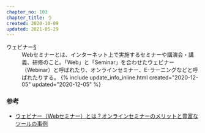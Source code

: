 ```yaml
---
chapter_no: 103
chapter_title: う
created: 2020-10-09
updated: 2021-05-29
---
```

<dl>
  <dt markdown="span"><a name="ウェビナー">ウェビナー</a><a name="ウェビナー" href="{% link _it_articles/other/term.md %}#ウェビナー">§</a>
  </dt>
  <dd markdown="span">Webセミナーとは、インターネット上で実施するセミナーや講演会・講義、研修のこと。「Web」と「Seminar」を合わせたウェビナー（Webinar）と呼ばれたり、オンラインセミナー、E-ラーニングなどと呼ばれたりする。
  {% include update_info_inline.html created="2020-12-05" updated="2020-12-05" %}
  </dd>
</dl>

### 参考
- [ウェビナー（Webセミナー）とは？オンラインセミナーのメリットと豊富なツールの事例](https://www.liveon.ne.jp/cafe/guide/WebSeminar.html)
